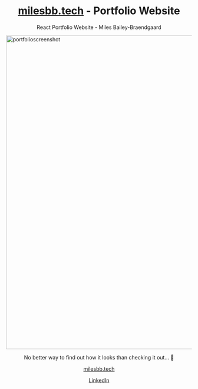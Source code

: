 <h1 align="center"><a href="https://milesbb.tech">milesbb.tech</a> - Portfolio Website</h1>

<p align="center">React Portfolio Website - Miles Bailey-Braendgaard</p>

<a href="https://milesbb.tech" target="_blank" rel="noopener noreferrer" title="Click to visit my website!">
  <img width="1896" height="850" alt="portfolioscreenshot" src="https://github.com/user-attachments/assets/e0c35cca-1e9e-4c3f-b70e-95529c2ad6e3" />
</a>

<p align="center">No better way to find out how it looks than checking it out... 👀</p>

<p align="center"><a href="https://milesbb.tech">milesbb.tech</a></p>

<p align="center"><a href="https://www.linkedin.com/in/milesbaileybraendgaard/">LinkedIn</a></p>
